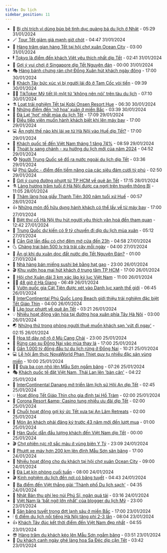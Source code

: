 ```yaml
---
title: Du lịch
sidebar_position: 11
---
```


<!-- vnexpress-du-lich:START -->
- 💂 [Bị chỉ trích vì dùng búp bê tình dục quảng bá du lịch ở Nhật](https://vnexpress.net/bi-chi-trich-vi-dung-bup-be-tinh-duc-quang-ba-du-lich-o-nhat-4707122.html) - 05:29 31/01/2024
- 🪄 [Tour Tết giảm giá mạnh giờ chót](https://vnexpress.net/tour-tet-giam-gia-manh-gio-chot-4706985.html) - 04:47 31/01/2024
- 🦅 [Hàng trăm gian hàng Tết tại hội chợ xuân Ocean City](https://vnexpress.net/hang-tram-gian-hang-tet-tai-hoi-cho-xuan-ocean-city-4707068.html) - 03:00 31/01/2024
- 🕴 [Tokyo là điểm đến khách Việt yêu thích nhất dịp Tết](https://vnexpress.net/tokyo-la-diem-den-khach-viet-yeu-thich-nhat-dip-tet-4707031.html) - 02:41 31/01/2024
- 👀 [Gợi ý vui chơi ở Singapore dịp Tết Nguyên đán](https://vnexpress.net/goi-y-vui-choi-o-singapore-dip-tet-nguyen-dan-4706845.html) - 00:00 31/01/2024
- 🎭 [Hàng bánh chưng rán chợ Đồng Xuân hút khách ngày đông](https://vnexpress.net/hang-banh-chung-ran-cho-dong-xuan-hut-khach-ngay-dong-4706409.html) - 17:00 30/01/2024
- 🦒 [Khách Tây bức xúc vì bị người lái đò ở Tam Cốc vòi tiền](https://vnexpress.net/khach-tay-buc-xuc-vi-bi-nguoi-lai-do-o-tam-coc-voi-tien-4706559.html) - 09:39 30/01/2024
- 👨‍🏫 [TikToker Mỹ tiết lộ một từ &#39;không nên nói&#39; trên tàu du lịch](https://vnexpress.net/tiktoker-my-tiet-lo-mot-tu-khong-nen-noi-tren-tau-du-lich-4706428.html) - 07:10 30/01/2024
- ⚗️ [Loạt trải nghiệm Tết tại Kobi Onsen Resort Hue](https://vnexpress.net/loat-trai-nghiem-tet-tai-kobi-onsen-resort-hue-4706216.html) - 06:30 30/01/2024
- 🥸 [Những điểm đến &#39;nở hoa&#39; xuân ở miền Bắc](https://vnexpress.net/nhung-diem-den-no-hoa-xuan-o-mien-bac-4706214.html) - 03:39 30/01/2024
- 🤠 [Đà Lạt &#39;hot&#39; nhất mùa du lịch Tết](https://vnexpress.net/da-lat-hot-nhat-mua-du-lich-tet-4706385.html) - 17:09 29/01/2024
- 🚀 [Điều tiếp viên muốn hành khách biết khi lên máy bay](https://vnexpress.net/dieu-tiep-vien-muon-hanh-khach-biet-khi-len-may-bay-4705854.html) - 17:00 29/01/2024
- 💻 [Ăn nghỉ thế nào khi lái xe từ Hà Nội vào Huế dịp Tết?](https://vnexpress.net/an-nghi-the-nao-khi-lai-xe-tu-ha-noi-vao-hue-dip-tet-4705470.html) - 17:00 29/01/2024
- 💼 [Khách quốc tế đến Việt Nam tháng 1 tăng 74%](https://vnexpress.net/khach-quoc-te-den-viet-nam-thang-1-tang-74-4706247.html) - 08:59 29/01/2024
- 🤡 [Thoát ly sang chảnh - xu hướng du lịch mới của năm 2024](https://vnexpress.net/thoat-ly-sang-chanh-xu-huong-du-lich-moi-cua-nam-2024-4705898.html) - 04:52 29/01/2024
- 🐵 [Người Trung Quốc sẽ đổ ra nước ngoài du lịch dịp Tết](https://vnexpress.net/nguoi-trung-quoc-se-do-ra-nuoc-ngoai-du-lich-dip-tet-4706180.html) - 03:36 29/01/2024
- 😺 [Phú Quốc - điểm đến tiềm năng của các siêu đám cưới tỷ phú](https://vnexpress.net/phu-quoc-diem-den-tiem-nang-cua-cac-sieu-dam-cuoi-ty-phu-4705624.html) - 02:50 29/01/2024
- 🌈 [Gợi ý cung đường phượt từ TP HCM về quê ăn Tết](https://vnexpress.net/goi-y-cung-duong-phuot-tu-tp-hcm-ve-que-an-tet-4705744.html) - 17:15 28/01/2024
- ⚗️ [Làng hương trăm tuổi ở Hà Nội được ca ngợi trên truyền thông Bỉ](https://vnexpress.net/lang-huong-tram-tuoi-o-ha-noi-duoc-ca-ngoi-tren-truyen-thong-bi-4706072.html) - 11:05 28/01/2024
- 👀 [Thăm làng hoa giấy Thanh Tiên 300 năm tuổi xứ Huế](https://vnexpress.net/tham-lang-hoa-giay-thanh-tien-300-nam-tuoi-xu-hue-4705586.html) - 00:57 28/01/2024
- 👍 [Những món đồ hữu dụng hành khách có thể lấy về từ máy bay](https://vnexpress.net/nhung-mon-do-huu-dung-hanh-khach-co-the-lay-ve-tu-may-bay-4705414.html) - 17:00 27/01/2024
- 💄 [Biệt thự cổ Hà Nội thu hút người yêu thích văn hoá đến tham quan](https://vnexpress.net/biet-thu-co-ha-noi-thu-hut-nguoi-yeu-thich-van-hoa-den-tham-quan-4705873.html) - 12:42 27/01/2024
- 🥷 [Trung Quốc dự kiến có 9 tỷ chuyến đi dịp du lịch mùa xuân](https://vnexpress.net/trung-quoc-du-kien-co-9-ty-chuyen-di-dip-du-lich-mua-xuan-4705766.html) - 05:12 27/01/2024
- 📝 [Cần Giờ lần đầu có chợ đêm mở cửa đến 23h](https://vnexpress.net/can-gio-lan-dau-co-cho-dem-mo-cua-den-23h-4705738.html) - 04:58 27/01/2024
- 🌜 [Chàng trai bán 500 ly trà trái cây mỗi ngày](https://video.vnexpress.net/chang-trai-ban-500-ly-tra-trai-cay-moi-ngay-4703610.html) - 04:00 27/01/2024
- 📝 [Ăn gì khi du xuân dọc đất nước dịp Tết Nguyên Đán?](https://vnexpress.net/an-gi-khi-du-xuan-doc-dat-nuoc-dip-tet-nguyen-dan-4705367.html) - 01:00 27/01/2024
- 🧰 [Nhà hàng bán miếng sushi bé bằng hạt gạo](https://vnexpress.net/nha-hang-ban-mieng-sushi-be-bang-hat-gao-4705573.html) - 23:00 26/01/2024
- 🎬 [Khu vườn hoa mai hút khách ở trung tâm TP HCM](https://vnexpress.net/khu-vuon-hoa-mai-hut-khach-o-trung-tam-tp-hcm-4705649.html) - 17:00 26/01/2024
- 🧐 [Hội chợ Xuân dài 3 km xác lập kỷ lục Việt Nam](https://vnexpress.net/hoi-cho-xuan-dai-3-km-xac-lap-ky-luc-viet-nam-4705630.html) - 11:00 26/01/2024
- 👨‍🏫 [48 giờ ở Hà Giang](https://vnexpress.net/48-gio-o-ha-giang-4704974.html) - 06:49 26/01/2024
- 🦣 [Vườn quốc gia Cát Tiên được xét vào Danh lục xanh thế giới](https://vnexpress.net/vuon-quoc-gia-cat-tien-duoc-xet-vao-danh-luc-xanh-the-gioi-4705424.html) - 06:45 26/01/2024
- 🌋 [InterContinental Phú Quốc Long Beach giới thiệu trải nghiệm đặc biệt Tết Giáp Thìn](https://vnexpress.net/intercontinental-phu-quoc-long-beach-gioi-thieu-trai-nghiem-dac-biet-tet-giap-thin-4704742.html) - 04:00 26/01/2024
- 🦄 [Lập tour phượt về quê ăn Tết](https://vnexpress.net/lap-tour-phuot-ve-que-an-tet-4705106.html) - 03:21 26/01/2024
- 💡 [Nhiều hoạt động văn hóa tại đường hoa xuân phía Tây Hà Nội](https://vnexpress.net/nhieu-hoat-dong-van-hoa-tai-duong-hoa-xuan-phia-tay-ha-noi-4705195.html) - 03:00 26/01/2024
- 🌏 [Những thứ trong phòng người thuê muốn khách sạn &#39;vứt đi ngay&#39;](https://vnexpress.net/nhung-thu-trong-phong-nguoi-thue-muon-khach-san-vut-di-ngay-4705259.html) - 02:15 26/01/2024
- 💂 [Hoa tớ dày nở rộ ở Mù Cang Chải](https://vnexpress.net/hoa-to-day-no-ro-o-mu-cang-chai-4704538.html) - 23:00 25/01/2024
- 🤩 [Rừng cao su Đồng Nai vào mùa thay lá](https://vnexpress.net/rung-cao-su-dong-nai-vao-mua-thay-la-4704787.html) - 17:00 25/01/2024
- 💪 [Gần 1.000 tỷ đồng đầu tư du lịch rừng ở Đồng Nai](https://vnexpress.net/gan-1-000-ty-dong-dau-tu-du-lich-rung-o-dong-nai-4705078.html) - 10:21 25/01/2024
- 💻 [Lễ hội ẩm thực NovaWorld Phan Thiet quy tụ nhiều đặc sản vùng miền](https://vnexpress.net/le-hoi-am-thuc-novaworld-phan-thiet-quy-tu-nhieu-dac-san-vung-mien-4704700.html) - 10:00 25/01/2024
- 🧑‍💻 [Đưa ba con nhỏ lên Mẫu Sơn ngắm băng](https://vnexpress.net/dua-ba-con-nho-len-mau-son-ngam-bang-4704852.html) - 07:26 25/01/2024
- 🎭 [Khách quốc tế đặt Việt Nam, Thái Lan lên &#39;bàn cân&#39;](https://vnexpress.net/khach-quoc-te-dat-viet-nam-thai-lan-len-ban-can-4704877.html) - 04:22 25/01/2024
- 🧐 [InterContinental Danang mở triển lãm lịch sử Hội An dịp Tết](https://vnexpress.net/intercontinental-danang-mo-trien-lam-lich-su-hoi-an-dip-tet-4704741.html) - 02:45 25/01/2024
- 💡 [Hoạt động Tết Giáp Thìn cho gia đình tại Hồ Tràm](https://vnexpress.net/hoat-dong-tet-giap-thin-cho-gia-dinh-tai-ho-tram-4704617.html) - 02:00 25/01/2024
- 🌊 [Corona Resort &amp;amp; Casino tung nhiều ưu đãi dịp Tết](https://vnexpress.net/corona-resort-casino-tung-nhieu-uu-dai-dip-tet-4704424.html) - 02:00 25/01/2024
- 🎃 [Chuỗi hoạt động gợi ký ức Tết xưa tại An Lâm Retreats](https://vnexpress.net/chuoi-hoat-dong-goi-ky-uc-tet-xua-tai-an-lam-retreats-4702450.html) - 02:00 25/01/2024
- 🧠 [Món ăn khách phải đăng ký trước 43 năm mới đến lượt mua](https://vnexpress.net/mon-an-khach-phai-dang-ky-truoc-43-nam-moi-den-luot-mua-4704502.html) - 01:00 25/01/2024
- 💄 [Hàn Quốc dẫn đầu lượng khách đến Việt Nam dịp Tết](https://vnexpress.net/han-quoc-dan-dau-luong-khach-den-viet-nam-dip-tet-4704593.html) - 00:00 25/01/2024
- 🎬 [Chợ phiên rực rỡ sắc màu ở vùng biên Y Tý](https://vnexpress.net/cho-phien-ruc-ro-sac-mau-o-vung-bien-y-ty-4704054.html) - 23:09 24/01/2024
- 🐻 [Phượt xe máy hơn 200 km lên đỉnh Mẫu Sơn săn băng](https://vnexpress.net/phuot-xe-may-hon-200-km-len-dinh-mau-son-san-bang-4704757.html) - 17:00 24/01/2024
- 🌝 [Nhiều hoạt động cho du khách tại hội chợ xuân Ocean City](https://vnexpress.net/nhieu-hoat-dong-cho-du-khach-tai-hoi-cho-xuan-ocean-city-4704608.html) - 09:00 24/01/2024
- 🤩 [Đà Lạt kín phòng cuối tuần](https://vnexpress.net/da-lat-kin-phong-cuoi-tuan-4704184.html) - 08:00 24/01/2024
- 🎬 [Kinh nghiệm du lịch đến nơi có băng tuyết](https://vnexpress.net/kinh-nghiem-du-lich-den-noi-co-bang-tuyet-4704447.html) - 04:43 24/01/2024
- 🦩 [Ba điểm đến Việt thắng giải &#39;Thành phố Du lịch sạch&#39;](https://vnexpress.net/ba-diem-den-viet-thang-giai-thanh-pho-du-lich-sach-4704465.html) - 04:35 24/01/2024
- 🦍 [Nhật Bản thu phí leo núi Phú Sĩ, ngăn quá tải](https://vnexpress.net/nhat-ban-thu-phi-leo-nui-phu-si-ngan-qua-tai-4704430.html) - 03:16 24/01/2024
- 👀 [Việt Nam là &#39;bất ngờ lớn nhất&#39; của blogger du lịch Mỹ](https://vnexpress.net/viet-nam-la-bat-ngo-lon-nhat-cua-blogger-du-lich-my-4703985.html) - 23:00 23/01/2024
- 🧰 [Săn băng tuyết trong đợt lạnh sâu ở miền Bắc](https://vnexpress.net/san-bang-tuyet-trong-dot-lanh-sau-o-mien-bac-4704239.html) - 17:00 23/01/2024
- 🕯 [6 điểm du lịch nổi tiếng Hà Nội tăng phí 2-3 lần](https://vnexpress.net/6-diem-du-lich-noi-tieng-ha-noi-tang-phi-2-3-lan-4704076.html) - 08:04 23/01/2024
- 👍 [Khách Tây đúc kết thời điểm đến Việt Nam đẹp nhất](https://vnexpress.net/khach-tay-duc-ket-thoi-diem-den-viet-nam-dep-nhat-4703928.html) - 04:55 23/01/2024
- 😎 [Hàng trăm du khách kéo lên Mẫu Sơn ngắm băng](https://vnexpress.net/hang-tram-du-khach-keo-len-mau-son-ngam-bang-4703980.html) - 03:51 23/01/2024
- 🐘 [Du khách canh ngày ghé làng hoa Sa Đéc dịp cận Tết](https://vnexpress.net/du-khach-canh-ngay-ghe-lang-hoa-sa-dec-dip-can-tet-4703817.html) - 03:42 23/01/2024<!-- vnexpress-du-lich:END -->
